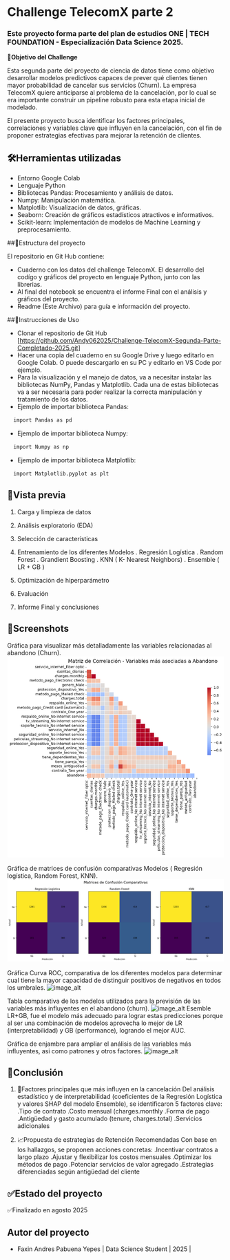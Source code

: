 # Challenge TelecomX parte 2

### Este proyecto forma parte del plan de estudios ONE | TECH FOUNDATION - Especialización Data Science 2025.

**🧠Objetivo del Challenge**

Esta segunda parte del proyecto de ciencia de datos tiene como objetivo desarrollar modelos predictivos capaces de prever qué clientes tienen mayor probabilidad de cancelar sus servicios (Churn).
La empresa TelecomX quiere anticiparse al problema de la cancelación, por lo cual se era importante construir un pipeline robusto para esta etapa inicial de modelado.

El presente proyecto busca identificar los factores principales, correlaciones y variables clave que influyen en la cancelación, con el fin de proponer estrategias efectivas para mejorar la retención de clientes.

## 🛠️Herramientas utilizadas

 - Entorno Google Colab
 - Lenguaje Python
 - Bibliotecas Pandas: Procesamiento y análisis de datos.
 - Numpy: Manipulación matemática. 
 - Matplotlib: Visualización de datos, gráficas.
 - Seaborn: Creación de gráficos estadísticos atractivos e informativos.
 - Scikit-learn: Implementación de modelos de Machine Learning y preprocesamiento.

 ##📁Estructura del proyecto

El repositorio en Git Hub contiene:
- Cuaderno con los datos del challenge TelecomX. El desarrollo del codígo y gráficos del proyecto en lenguaje Python, junto con las librerias.
- Al final del notebook se encuentra el informe Final con el análisis y gráficos del proyecto.
- Readme (Este Archivo) para guía e información del proyecto.

##🔎Instrucciones de Uso
- Clonar el repositorio de Git Hub [https://github.com/Andy062025/Challenge-TelecomX-Segunda-Parte-Completado-2025.git]
- Hacer una copia del cuaderno en su Google Drive y luego editarlo en Google Colab. O puede descargarlo en su PC y editarlo en VS Code por ejemplo.
- Para la visualización y el manejo de datos, va a necesitar instalar las bibliotecas NumPy, Pandas y Matplotlib. Cada una de estas bibliotecas va a ser necesaria para poder realizar la correcta manipulación y tratamiento de los datos.
- Ejemplo de importar biblioteca Pandas:
```bash
  import Pandas as pd

```
- Ejemplo de importar biblioteca Numpy:
```bash
  import Numpy as np

```
- Ejemplo de importar biblioteca Matplotlib:
```bash
  import Matplotlib.pyplot as plt

```

## 🎨Vista previa

1. Carga y limpieza de datos
2. Análisis exploratorio (EDA)
3. Selección de características
4. Entrenamiento de los diferentes Modelos
   . Regresión Logística
   . Random Forest
   . Grandient Boosting
   . KNN ( K- Nearest Neighbors)
   . Ensemble ( LR + GB )

5. Optimización de hiperparámetro
6. Evaluación 
7. Informe  Final y conclusiones

## 📲Screenshots 

Gráfica para visualizar más detalladamente las variables relacionadas al abandono (Churn). 
![image_alt](https://github.com/Andy062025/Challenge-TelecomX-Segunda-Parte-Completado-2025/blob/2de251e8001bb9d68dfb52dbb7af528eaeadcfae/Gr%C3%A1fica%204%20Matriz%20de%20correlaci%C3%B3n%20Variables%20abandono.png)

Gráfica de matrices de confusión comparativas Modelos ( Regresión logística, Random Forest, KNN).
![image_alt](https://github.com/Andy062025/Challenge-TelecomX-Segunda-Parte-Completado-2025/blob/2de251e8001bb9d68dfb52dbb7af528eaeadcfae/Gr%C3%A1fica%203%20matrices%20de%20confusi%C3%B3n%20.png)

Gráfica Curva ROC, comparativa de los diferentes modelos para determinar cual tiene la mayor capacidad de distinguir positivos de negativos en todos los umbrales.
![image_alt](https://github.com/Andy062025/Challenge-TelecomX-Segunda-Parte-Completado-2025/blob/2de251e8001bb9d68dfb52dbb7af528eaeadcfae/Gr%C3%A1fica%202%20Curvas%20ROC.png)

Tabla comparativa de los modelos utilizados para la previsión de las variables más influyentes en el abandono (churn). 
![image_alt](https://github.com/Andy062025/Challenge-TelecomX-Segunda-Parte-Completado-2025/blob/2de251e8001bb9d68dfb52dbb7af528eaeadcfae/Gr%C3%A1fica%207%20Tabla%20de%20resultado%20Modelos%20.png)
Esemble LR+GB, fue el modelo más adecuado para lograr estas predicciones porque al ser una combinación de modelos aprovecha lo mejor de LR (interpretabilidad) y GB (performance), logrando el mejor AUC.

Gráfica de enjambre para ampliar el análisis de las variables más influyentes, asi como patrones y otros factores. 
![image_alt](https://github.com/Andy062025/Challenge-TelecomX-Segunda-Parte-Completado-2025/blob/2de251e8001bb9d68dfb52dbb7af528eaeadcfae/Gr%C3%A1fica%201%20enjambre%20Shap.png)

## 📄Conclusión

1. 📶Factores principales que más influyen en la cancelación
   Del análisis estadístico y de interpretabilidad (coeficientes de la Regresión Logística y valores SHAP del modelo Ensemble), se identificaron 5 factores clave:
   .Tipo de contrato
   .Costo mensual (charges.monthly
   .Forma de pago
   .Antigüedad y gasto acumulado (tenure, charges.total)
   .Servicios adicionales
   
2. 📈Propuesta de estrategias de Retención Recomendadas
   Con base en los hallazgos, se proponen acciones concretas:
   .Incentivar contratos a largo plazo
   .Ajustar y flexibilizar los costos mensuales
   .Optimizar los métodos de pago
   .Potenciar servicios de valor agregado
   .Estrategias diferenciadas según antigüedad del cliente

## ✅Estado del proyecto

✅Finalizado en agosto 2025 

## Autor del proyecto

- Faxin Andres Pabuena Yepes | Data Science Student | 2025 | 
   
